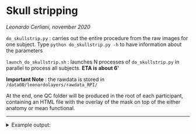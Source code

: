 # Skull stripping
_Leonardo Cerliani, november 2020_


`do_skullstrip.py` : carries out the entire procedure from the raw images for one subject. Type `python do_skullstrip.py -h` to have information about the parameters

`launch_do_skullstrip.sh` : launches N processes of `do_skullstrip.py` in parallel to process all subjects. __ETA is about 6'__

__Important Note__ : the rawdata is stored in
`/data00/leonardolayers/rawdata_RPI/`

At the end, one QC folder will be produced in the root of each participant, containing an HTML file with the overlay of the mask on top of the either anatomy or mean functional.

---

<details>
<summary>Example output:</summary>
<p>

```bash

regdata/sub_02
├── QC
│   └── skullstrip
│       ├── images
│       │   ├── full_anat_mask.png
│       │   ├── sub_02_ses_01_T123.png
│       │   ├── sub_02_ses_01_task_1_run_1.png
│       │   ├── sub_02_ses_01_task_1_run_2.png
│       │   ├── sub_02_ses_01_task_2_run_1.png
│       │   ├── sub_02_ses_01_task_2_run_2.png
│       │   ├── sub_02_ses_02_T123.png
│       │   ├── sub_02_ses_02_task_3_run_1.png
│       │   ├── sub_02_ses_02_task_3_run_2.png
│       │   ├── sub_02_ses_02_task_4_run_1.png
│       │   └── sub_02_ses_02_task_4_run_2.png
│       ├── skullstrip.html
│       └── skullstrip.md
├── ses_01
│   └── anat
│       ├── full_T1w.nii.gz
│       ├── full_T1w_brain.nii.gz
│       ├── full_T1w_brain_mask.nii.gz
│       ├── part_T1w.nii.gz
│       ├── part_T1w_brain.nii.gz
│       └── part_T1w_brain_mask.nii.gz
└── ses_02
    └── anat
        ├── part_T1w.nii.gz
        ├── part_T1w_brain.nii.gz
        └── part_T1w_brain_mask.nii.gz
```

</p>
</details>  
